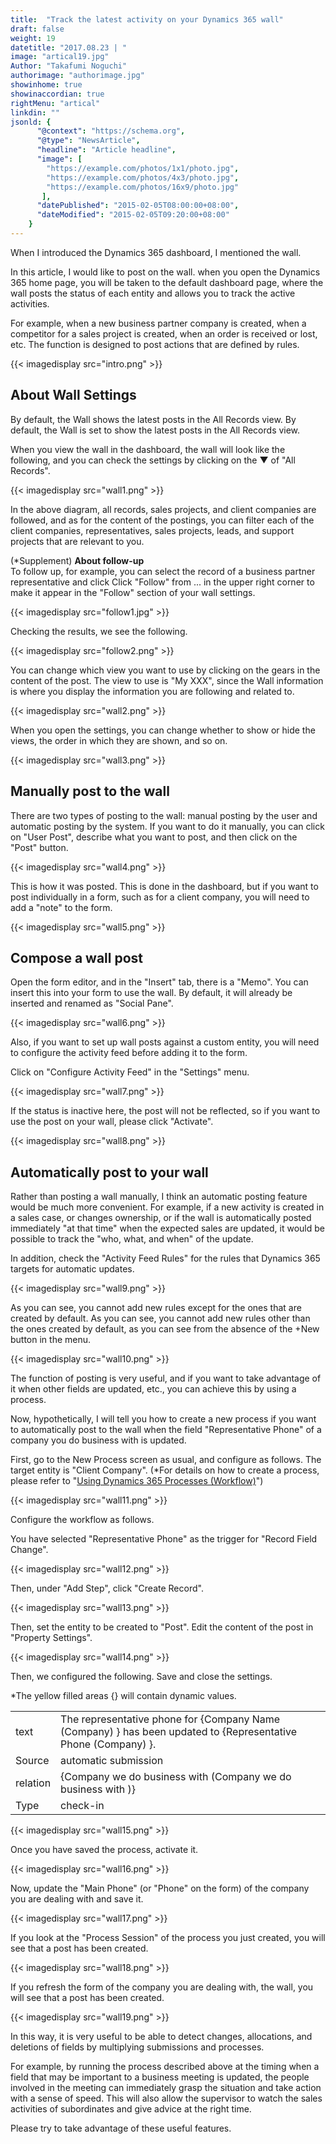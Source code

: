 ```yaml
---
title:  "Track the latest activity on your Dynamics 365 wall"
draft: false
weight: 19
datetitle: "2017.08.23 | "
image: "artical19.jpg"
Author: "Takafumi Noguchi"
authorimage: "authorimage.jpg"
showinhome: true
showinaccordian: true
rightMenu: "artical"
linkdin: ""
jsonld: {
      "@context": "https://schema.org",
      "@type": "NewsArticle",
      "headline": "Article headline",
      "image": [
        "https://example.com/photos/1x1/photo.jpg",
        "https://example.com/photos/4x3/photo.jpg",
        "https://example.com/photos/16x9/photo.jpg"
       ],
      "datePublished": "2015-02-05T08:00:00+08:00",
      "dateModified": "2015-02-05T09:20:00+08:00"
    }
---
```

<!-- Intro  -->
When I introduced the Dynamics 365 dashboard, I mentioned the wall.

In this article, I would like to post on the wall. when you open the Dynamics 365 home page, you will be taken to the default dashboard page, where the wall posts the status of each entity and allows you to track the active activities.

For example, when a new business partner company is created, when a competitor for a sales project is created, when an order is received or lost, etc. The function is designed to post actions that are defined by rules.
<!-- Image= intro.png -->
{{< imagedisplay src="intro.png" >}}


## About Wall Settings
By default, the Wall shows the latest posts in the All Records view. By default, the Wall is set to show the latest posts in the All Records view.

When you view the wall in the dashboard, the wall will look like the following, and you can check the settings by clicking on the ▼ of "All Records".
<!-- Image= wall1.png -->
{{< imagedisplay src="wall1.png" >}}

In the above diagram, all records, sales projects, and client companies are followed, and as for the content of the postings, you can filter each of the client companies, representatives, sales projects, leads, and support projects that are relevant to you.

(*Supplement) **About follow-up**     
 To follow up, for example, you can select the record of a business partner representative and click
 Click "Follow" from ... in the upper right corner to make it appear in the "Follow" section of your wall settings.
 <!-- Image= follow1.jpg -->
{{< imagedisplay src="follow1.jpg" >}}

 Checking the results, we see the following.
 <!-- Image= follow2.png -->
{{< imagedisplay src="follow2.png" >}}

 You can change which view you want to use by clicking on the gears in the content of the post. The view to use is "My XXX", since the Wall information is where you display the information you are following and related to.
 <!-- Image= wall2.png -->
{{< imagedisplay src="wall2.png" >}}

 When you open the settings, you can change whether to show or hide the views, the order in which they are shown, and so on.
 <!-- Image= wall3.png -->
{{< imagedisplay src="wall3.png" >}}

 ## Manually post to the wall
 There are two types of posting to the wall: manual posting by the user and automatic posting by the system. If you want to do it manually, you can click on "User Post", describe what you want to post, and then click on the "Post" button.
 <!-- Image= wall4.png -->
{{< imagedisplay src="wall4.png" >}}

 This is how it was posted. This is done in the dashboard, but if you want to post individually in a form, such as for a client company, you will need to add a "note" to the form.
 <!-- Image= wall5.png -->
{{< imagedisplay src="wall5.png" >}}

 ## Compose a wall post
 
 Open the form editor, and in the "Insert" tab, there is a "Memo". You can insert this into your form to use the wall. By default, it will already be inserted and renamed as "Social Pane".
 <!-- Image= wall6.png -->
{{< imagedisplay src="wall6.png" >}}

 Also, if you want to set up wall posts against a custom entity, you will need to configure the activity feed before adding it to the form.

 Click on "Configure Activity Feed" in the "Settings" menu.
 <!-- Image= wall7.png -->
{{< imagedisplay src="wall7.png" >}}

 If the status is inactive here, the post will not be reflected, so if you want to use the post on your wall, please click "Activate".
 <!-- Image= wall8.png -->
{{< imagedisplay src="wall8.png" >}}

 ## Automatically post to your wall
 Rather than posting a wall manually, I think an automatic posting feature would be much more convenient. For example, if a new activity is created in a sales case, or changes ownership, or if the wall is automatically posted immediately "at that time" when the expected sales are updated, it would be possible to track the "who, what, and when" of the update.

 In addition, check the "Activity Feed Rules" for the rules that Dynamics 365 targets for automatic updates.
<!-- Image= wall9.png -->
{{< imagedisplay src="wall9.png" >}}

As you can see, you cannot add new rules except for the ones that are created by default. As you can see, you cannot add new rules other than the ones created by default, as you can see from the absence of the +New button in the menu.
<!-- Image= wall10.png -->
{{< imagedisplay src="wall10.png" >}}

The function of posting is very useful, and if you want to take advantage of it when other fields are updated, etc., you can achieve this by using a process.

Now, hypothetically, I will tell you how to create a new process if you want to automatically post to the wall when the field "Representative Phone" of a company you do business with is updated.

First, go to the New Process screen as usual, and configure as follows. The target entity is "Client Company". (*For details on how to create a process, please refer to "[Using Dynamics 365 Processes (Workflow)](#)")
<!-- Image= wall11.png -->
{{< imagedisplay src="wall11.png" >}}

Configure the workflow as follows.

You have selected "Representative Phone" as the trigger for "Record Field Change".
<!-- Image= wall12.png -->
{{< imagedisplay src="wall12.png" >}}

Then, under "Add Step", click "Create Record".
<!-- Image= wall13.png -->
{{< imagedisplay src="wall13.png" >}}

Then, set the entity to be created to "Post". Edit the content of the post in "Property Settings".
<!-- Image= wall14.png -->
{{< imagedisplay src="wall14.png" >}}

Then, we configured the following. Save and close the settings.

*The yellow filled areas {} will contain dynamic values.

|       |  |
| ----------- | ----------- |
| text      | The representative phone for {Company Name (Company) } has been updated to {Representative Phone (Company) }.       |
| Source   | automatic submission        |
| relation   | {Company we do business with (Company we do business with )}        |
| Type   | check-in        |

<!-- Image= wall15.png -->
{{< imagedisplay src="wall15.png" >}}

Once you have saved the process, activate it.
<!-- Image= wall16.png -->
{{< imagedisplay src="wall16.png" >}}

Now, update the "Main Phone" (or "Phone" on the form) of the company you are dealing with and save it.
<!-- Image= wall17.png -->
{{< imagedisplay src="wall17.png" >}}

If you look at the "Process Session" of the process you just created, you will see that a post has been created.

 <!-- Image= wall18.png -->
{{< imagedisplay src="wall18.png" >}}

 If you refresh the form of the company you are dealing with, the wall, you will see that a post has been created.
 <!-- Image= wall19.png -->
{{< imagedisplay src="wall19.png" >}}

 In this way, it is very useful to be able to detect changes, allocations, and deletions of fields by multiplying submissions and processes.

 For example, by running the process described above at the timing when a field that may be important to a business meeting is updated, the people involved in the meeting can immediately grasp the situation and take action with a sense of speed. This will also allow the supervisor to watch the sales activities of subordinates and give advice at the right time.

 Please try to take advantage of these useful features.